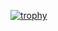 [![trophy](https://github-profile-trophy.vercel.app/?username=sultanamoa&theme=chalk&row=2&column=3)](https://github.com/sultanamoa/github-profile-trophy)

